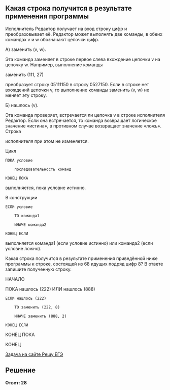 ## Какая строка получится в результате применения программы

Исполнитель Редактор получает на вход строку цифр и преобразовывает её. Редактор может выполнять две команды, в обеих командах v и w обозначают цепочки цифр.

А) заменить (v, w).

Эта команда заменяет в строке первое слева вхождение цепочки v на цепочку w. Например, выполнение команды

заменить (111, 27)

преобразует строку 05111150 в строку 0527150. Если в строке нет вхождений цепочки v, то выполнение команды заменить (v, w) не меняет эту строку.

Б) нашлось (v).

Эта команда проверяет, встречается ли цепочка v в строке исполнителя Редактор. Если она встречается, то команда возвращает логическое значение «истина», в противном случае возвращает значение «ложь». Строка

исполнителя при этом не изменяется.

Цикл

    ПОКА условие

        последовательность команд

    КОНЕЦ ПОКА

 выполняется, пока условие истинно.

В конструкции

    ЕСЛИ условие

        ТО команда1

        ИНАЧЕ команда2

    КОНЕЦ ЕСЛИ

 выполняется команда1 (если условие истинно) или команда2 (если условие ложно).

Какая строка получится в результате применения приведённой ниже программы к строке, состоящей из 68 идущих подряд цифр 8? В ответе запишите полученную строку.

НАЧАЛО

 ПОКА нашлось (222) ИЛИ нашлось (888)

    ЕСЛИ нашлось (222)

        ТО заменить (222, 8)

        ИНАЧЕ заменить (888, 2)

    КОНЕЦ ЕСЛИ

 КОНЕЦ ПОКА

КОНЕЦ

[Задача на сайте Решу ЕГЭ](https://inf-ege.sdamgia.ru/problem?id=9365)

## Решение

**Ответ: 28**